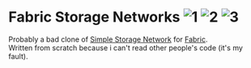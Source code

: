 # Fabric Storage Networks ![1][1] ![2][2] ![3][3]
Probably a bad clone of [Simple Storage Network](https://github.com/Lothrazar/Storage-Network) for [Fabric](https://fabricmc.net/).   
Written from scratch because i can't read other people's code (it's my fault). 


[1]: https://img.shields.io/badge/minecraft-1.15.2-brightgreen
[2]: https://img.shields.io/badge/loader-Fabric-blue?link=http://fabricmc.net
[3]: https://img.shields.io/badge/code_quality-F-red?link=https://git.io/code-quality